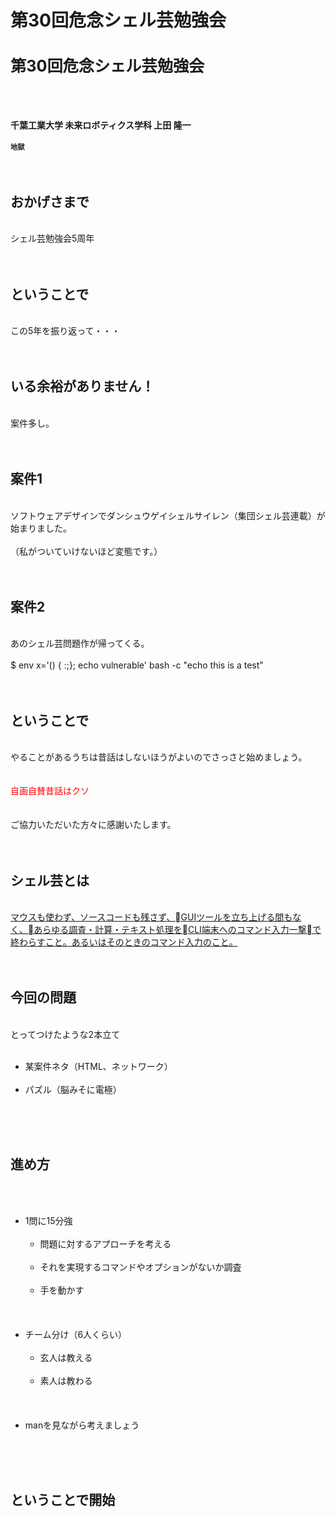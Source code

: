 # 第30回危念シェル芸勉強会
<h1 style="font-size: 180%;">第30回危念シェル芸勉強会</h1><br />
&nbsp;<br />
<br />
<strong>千葉工業大学 未来ロボティクス学科 上田 隆一</strong><br />
<br />
<strong style="font-size: 80%;">地獄</strong><br />
<br />
<!--nextpage--><br />
<h2>おかげさまで</h2><br />
シェル芸勉強会5周年<br />
<br />
<!--nextpage--><br />
<h2>ということで</h2><br />
この5年を振り返って・・・<br />
<br />
<!--nextpage--><br />
<h2>いる余裕がありません！</h2><br />
案件多し。<br />
<br />
<!--nextpage--><br />
<h2>案件1</h2><br />
ソフトウェアデザインでダンシュウゲイシェルサイレン（集団シェル芸連載）が始まりました。<br />
<br />
（私がついていけないほど変態です。）<br />
<br />
<!--nextpage--><br />
<h2>案件2</h2><br />
あのシェル芸問題作が帰ってくる。<br />
<br />
$ env x='() { :;}; echo vulnerable' bash -c "echo this is a test"<br />
<br />
<!--nextpage--><br />
<h2>ということで</h2><br />
やることがあるうちは昔話はしないほうがよいのでさっさと始めましょう。<br />
<br />
<br />
<span style="color: #ff0000;">自画自賛昔話はクソ</span><br />
<br />
<br />
ご協力いただいた方々に感謝いたします。<br />
<br />
<!--nextpage--><br />
<h2>シェル芸とは</h2><br />
<a href="https://blog.ueda.asia/?page_id=1434" target="_blank" rel="noopener noreferrer">マウスも使わず、ソースコードも残さず、GUIツールを立ち上げる間もなく、あらゆる調査・計算・テキスト処理をCLI端末へのコマンド入力一撃で終わらすこと。あるいはそのときのコマンド入力のこと。</a><br />
<br />
<!--nextpage--><br />
<h2>今回の問題</h2><br />
とってつけたような2本立て<br />
<ul><br />
 	<li>某案件ネタ（HTML、ネットワーク）</li><br />
 	<li>パズル（脳みそに電極）</li><br />
</ul><br />
<!--nextpage--><br />
<h2>進め方</h2><br />
<ul><br />
 	<li>1問に15分強<br />
<ul><br />
 	<li>問題に対するアプローチを考える</li><br />
 	<li>それを実現するコマンドやオプションがないか調査</li><br />
 	<li>手を動かす</li><br />
</ul><br />
</li><br />
 	<li>チーム分け（6人くらい）<br />
<ul><br />
 	<li>玄人は教える</li><br />
 	<li>素人は教わる</li><br />
</ul><br />
</li><br />
 	<li>manを見ながら考えましょう</li><br />
</ul><br />
<!--nextpage--><br />
<h2>ということで開始</h2>
